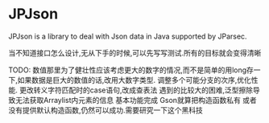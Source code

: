 # JPJson
JPJson is a library to deal with Json data in Java supported by JParsec.


当不知道接口怎么设计,无从下手的时候,可以先写写测试.所有的目标就会变得清晰

TODO: 数值那里为了健壮性应该考虑更大的数字的情况,而不是简单的用long存一下,如果数据是巨大的数值的话,改用大数字类型.
      调整多个可能分支的次序,优化性能.
      更改转义字符匹配时的case语句,改成查表法
      遇到的比较大的困难,泛型擦除导致无法获取Arraylist内元素的信息
      基本功能完成
      Gson就算把构造函数私有 或者没有提供默认构造函数,仍然可以成功.需要研究一下这个黑科技
